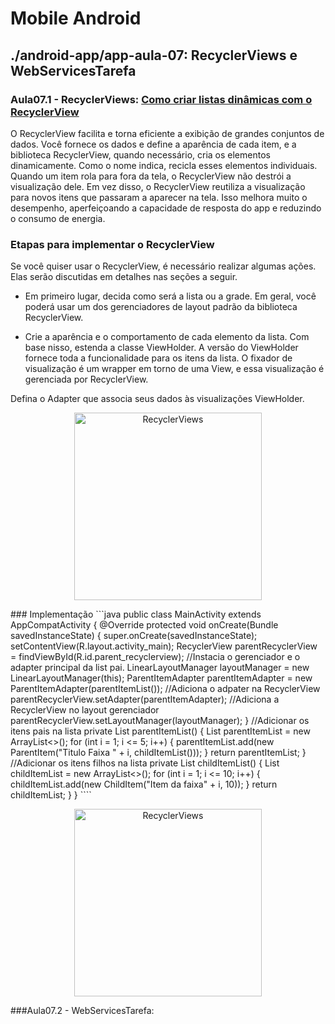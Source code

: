 # Mobile Android
## ./android-app/app-aula-07: RecyclerViews e WebServicesTarefa 
### Aula07.1 - RecyclerViews: <a href="https://developer.android.com/guide/topics/ui/layout/recyclerview?hl=pt-br" title="developer.android.com">Como criar listas dinâmicas com o RecyclerView  </a>
 
O RecyclerView facilita e torna eficiente a exibição de grandes conjuntos de dados. Você fornece os dados e define a aparência de cada item, e a biblioteca RecyclerView, quando necessário, cria os elementos dinamicamente. Como o nome indica, recicla esses elementos individuais. Quando um item rola para fora da tela, o RecyclerView não destrói a visualização dele. Em vez disso, o RecyclerView reutiliza a visualização para novos itens que passaram a aparecer na tela. Isso melhora muito o desempenho, aperfeiçoando a capacidade de resposta do app e reduzindo o consumo de energia.

### Etapas para implementar o RecyclerView
Se você quiser usar o RecyclerView, é necessário realizar algumas ações. Elas serão discutidas em detalhes nas seções a seguir.

* Em primeiro lugar, decida como será a lista ou a grade. Em geral, você poderá usar um dos gerenciadores de layout padrão da biblioteca RecyclerView.

* Crie a aparência e o comportamento de cada elemento da lista. Com base nisso, estenda a classe ViewHolder. A versão do ViewHolder fornece toda a funcionalidade para os itens da lista. O fixador de visualização é um wrapper em torno de uma View, e essa visualização é gerenciada por RecyclerView.

Defina o Adapter que associa seus dados às visualizações ViewHolder.


<p align="center">
  <img src="/android-app/app-aula-07/assets/MyAppRecyclerView/recycler_view.gif" alt="RecyclerViews" alt="drawing" width="300"/>
</p>
### Implementação
```java
public class MainActivity extends AppCompatActivity {
    @Override
    protected void onCreate(Bundle savedInstanceState) {
        super.onCreate(savedInstanceState);
        setContentView(R.layout.activity_main);
        RecyclerView parentRecyclerView = findViewById(R.id.parent_recyclerview);
        //Instacia o gerenciador e o adapter principal da list pai.
        LinearLayoutManager layoutManager = new LinearLayoutManager(this);
        ParentItemAdapter parentItemAdapter = new ParentItemAdapter(parentItemList());
        //Adiciona o adpater na RecyclerView
        parentRecyclerView.setAdapter(parentItemAdapter);
        //Adiciona a RecyclerView no layout gerenciador
        parentRecyclerView.setLayoutManager(layoutManager);
    }
    //Adicionar os itens pais na lista
    private List<ParentItem> parentItemList() {
        List<ParentItem> parentItemList = new ArrayList<>();
        for (int i = 1; i <= 5; i++) {
            parentItemList.add(new ParentItem("Titulo Faixa " + i, childItemList()));
        }
        return parentItemList;
    }
    //Adicionar os itens filhos na lista
    private List<ChildItem> childItemList() {
        List<ChildItem> childItemList = new ArrayList<>();
        for (int i = 1; i <= 10; i++) {
            childItemList.add(new ChildItem("Item da faixa" + i, 10));
        }
        return childItemList;
    }
}
````

<p align="center">
  <img src="/android-app/app-aula-07/assets/MyAppRecyclerView/Screenshot_recycleView" alt="RecyclerViews" alt="drawing" width="300"/>
</p>

###Aula07.2 - WebServicesTarefa:
